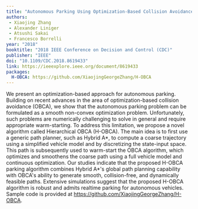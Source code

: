 ```yaml
---
title: "Autonomous Parking Using Optimization-Based Collision Avoidance"
authors:
 - Xiaojing Zhang
 - Alexander Liniger
 - Atsushi Sakai
 - Francesco Borrelli
year: "2018"
booktitle: "2018 IEEE Conference on Decision and Control (CDC)"
publisher: "IEEE"
doi: "10.1109/CDC.2018.8619433"
link: https://ieeexplore.ieee.org/document/8619433
packages:
  H-OBCA: https://github.com/XiaojingGeorgeZhang/H-OBCA
---
```

We present an optimization-based approach for autonomous parking. Building on recent advances in the area of optimization-based collision avoidance (OBCA), we show that the autonomous parking problem can be formulated as a smooth non-convex optimization problem. Unfortunately, such problems are numerically challenging to solve in general and require appropriate warm-starting. To address this limitation, we propose a novel algorithm called Hierarchical OBCA (H-OBCA). The main idea is to first use a generic path planner, such as Hybrid A*, to compute a coarse trajectory using a simplified vehicle model and by discretizing the state-input space. This path is subsequently used to warm-start the OBCA algorithm, which optimizes and smoothens the coarse path using a full vehicle model and continuous optimization. Our studies indicate that the proposed H-OBCA parking algorithm combines Hybrid A*'s global path planning capability with OBCA's ability to generate smooth, collision-free, and dynamically feasible paths. Extensive simulations suggest that the proposed H-OBCA algorithm is robust and admits realtime parking for autonomous vehicles. Sample code is provided at https://github.com/XiaojingGeorgeZhang/H-OBCA.
